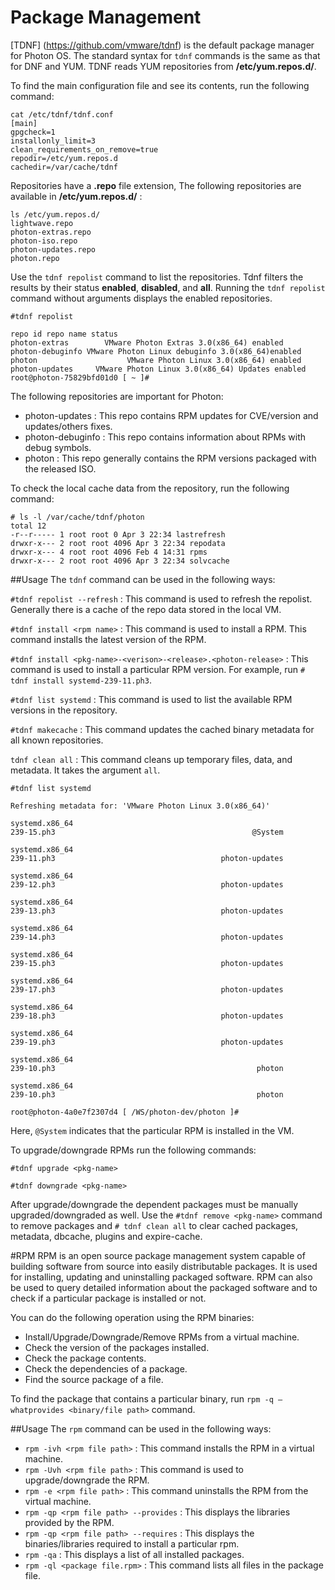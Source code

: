 # Package Management

[TDNF] (https://github.com/vmware/tdnf) is the default package manager for Photon OS. The standard syntax for `tdnf` commands is the same as that for DNF and YUM. TDNF reads YUM repositories from **/etc/yum.repos.d/**.

To find the main configuration file and see its contents, run the following command:
```
cat /etc/tdnf/tdnf.conf
[main]
gpgcheck=1
installonly_limit=3
clean_requirements_on_remove=true
repodir=/etc/yum.repos.d
cachedir=/var/cache/tdnf
```

Repositories have a **.repo** file extension, The following repositories are available in **/etc/yum.repos.d/** :
```
ls /etc/yum.repos.d/
lightwave.repo
photon-extras.repo
photon-iso.repo
photon-updates.repo
photon.repo
```

Use the `tdnf repolist` command to list the repositories. Tdnf filters the results by their status **enabled**, **disabled**, and **all**. Running the `tdnf repolist` command without arguments displays the enabled repositories.
```
#tdnf repolist

repo id repo name status
photon-extras        VMware Photon Extras 3.0(x86_64) enabled
photon-debuginfo VMware Photon Linux debuginfo 3.0(x86_64)enabled
photon                    VMware Photon Linux 3.0(x86_64) enabled
photon-updates     VMware Photon Linux 3.0(x86_64) Updates enabled
root@photon-75829bfd01d0 [ ~ ]#
```

The following repositories are important for Photon:

- photon-updates : This repo contains RPM updates for CVE/version and updates/others fixes.
- photon-debuginfo : This repo contains information about RPMs with debug symbols.
- photon : This repo generally contains the RPM versions packaged with the released ISO.

To check the local cache data from the repository, run the following command:
```
# ls -l /var/cache/tdnf/photon
total 12
-r--r----- 1 root root 0 Apr 3 22:34 lastrefresh
drwxr-x--- 2 root root 4096 Apr 3 22:34 repodata
drwxr-x--- 4 root root 4096 Feb 4 14:31 rpms
drwxr-x--- 2 root root 4096 Apr 3 22:34 solvcache
```

##Usage
The `tdnf` command can be used in the following ways:

`#tdnf repolist --refresh` : This command is used to refresh the repolist. Generally there is a cache of the repo data stored in the local VM.

`#tdnf install <rpm name>` : This command is used to install a RPM. This command installs the latest version of the RPM.

`#tdnf install <pkg-name>-<verison>-<release>.<photon-release>` : This command is used to install a particular RPM version. For example, run `# tdnf install systemd-239-11.ph3`.

`#tdnf list systemd` : This command is used to list the available RPM versions in the repository.

`#tdnf makecache` : This command updates the cached binary metadata for all known repositories.

`tdnf clean all` : This command cleans up temporary files, data, and metadata. It takes the argument `all`.
```
#tdnf list systemd

Refreshing metadata for: 'VMware Photon Linux 3.0(x86_64)'

systemd.x86_64                                                                       239-15.ph3                                            @System

systemd.x86_64                                                                       239-11.ph3                                     photon-updates

systemd.x86_64                                                                       239-12.ph3                                     photon-updates

systemd.x86_64                                                                       239-13.ph3                                     photon-updates

systemd.x86_64                                                                       239-14.ph3                                     photon-updates

systemd.x86_64                                                                       239-15.ph3                                     photon-updates

systemd.x86_64                                                                       239-17.ph3                                     photon-updates

systemd.x86_64                                                                       239-18.ph3                                     photon-updates

systemd.x86_64                                                                       239-19.ph3                                     photon-updates

systemd.x86_64                                                                       239-10.ph3                                             photon

systemd.x86_64                                                                       239-10.ph3                                             photon

root@photon-4a0e7f2307d4 [ /WS/photon-dev/photon ]#
```
Here, `@System` indicates that the particular RPM is installed in the VM.

To upgrade/downgrade RPMs run the following commands:
```
#tdnf upgrade <pkg-name>

#tdnf downgrade <pkg-name>
```
After upgrade/downgrade the dependent packages must be manually upgraded/downgraded as well. Use the `#tdnf remove <pkg-name>` command to remove packages and `# tdnf clean all` to clear cached packages, metadata, dbcache, plugins and expire-cache.

#RPM
RPM is an open source package management system capable of building software from source into easily distributable packages. It is used for installing, updating and uninstalling packaged software.
RPM can also be used to query detailed information about the packaged software and to check if a particular package is installed or not.

You can do the following operation using the RPM binaries:

- Install/Upgrade/Downgrade/Remove RPMs from a virtual machine.
- Check the version of the packages installed.
- Check the package contents.
- Check the dependencies of a package.
- Find the source package of a file.

To find the package that contains a particular binary, run `rpm -q —whatprovides <binary/file path>` command.

##Usage
The `rpm` command can be used in the following ways:

- `rpm -ivh <rpm file path>` : This command installs the RPM in a virtual machine.
- `rpm -Uvh <rpm file path>` : This command is used to upgrade/downgrade the RPM.
- `rpm -e <rpm file path>` : This command uninstalls the RPM from the virtual machine.
- `rpm -qp <rpm file path> --provides` : This displays the libraries provided by the RPM.
- `rpm -qp <rpm file path> --requires` : This displays the binaries/libraries required to install a particular rpm.
- `rpm -qa` : This displays a list of all installed packages.
- `rpm -ql <package file.rpm>` : This command lists all files in the package file.

